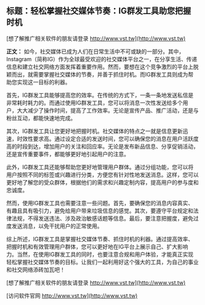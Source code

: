## **标题：轻松掌握社交媒体节奏：IG群发工具助您把握时机**

[想了解推广相关软件的朋友请登录 http://www.vst.tw](http://www.vst.tw)

**正文：**
如今，社交媒体已成为人们在日常生活中不可或缺的一部分。其中，Instagram（简称IG）作为全球最受欢迎的社交媒体平台之一，在分享生活、传递信息和建立社交网络方面发挥着重要作用。然而，要想在这个竞争激烈的平台上脱颖而出，就需要掌握社交媒体的节奏，并善于抓住时机。而IG群发工具则成为帮助您实现这一目标的利器。

首先，IG群发工具能够提高您的效率。在传统的方式下，一条一条地发送私信是非常耗时耗力的。而通过使用IG群发工具，您可以将消息一次性发送给多个用户，大大减少了操作时间，提高了工作效率。无论是宣传产品、推广活动，还是与粉丝互动，都能快速地完成。

其次，IG群发工具让您更好地把握时机。社交媒体的特点之一就是信息更新迅速，时效性要求高。通过设定合适的发送时间，您可以确保您的消息在用户活跃度高的时段到达，增加用户的关注和回应率。无论是发布新品信息、分享促销活动，还是宣传重要事件，都能够更好地引起用户的注意。

此外，IG群发工具还能够帮助您更好地管理用户群体。通过分组功能，您可以将用户按照不同的标签或兴趣进行分类，方便您有针对性地发送消息。这样，您可以更好地了解您的受众群体，根据他们的需求和兴趣定制内容，提高用户的参与度和忠诚度。

然而，使用IG群发工具也需要注意一些问题。首先，要确保您的消息内容真实、有趣且具有吸引力，避免给用户带来垃圾信息的感觉。其次，要遵守平台规定和法律法规，不得发送违法、涉及政治敏感话题等信息。最后，要注意把握度，避免过度发送消息，以免干扰用户的正常使用。

综上所述，IG群发工具是掌握社交媒体节奏、抓住时机的利器。通过提高效率、把握时机和有效管理用户群体，您可以更好地在IG平台上展示自己、扩大影响力。当然，在使用IG群发工具的同时，也要注意合规和用户体验，才能真正实现轻松掌握社交媒体节奏的目标。让我们一起利用好这个强大的工具，为自己的事业和社交网络添砖加瓦吧！

[想了解推广相关软件的朋友请登录 http://www.vst.tw](http://www.vst.tw)


[访问软件官网 http://www.vst.tw](http://www.vst.tw)
